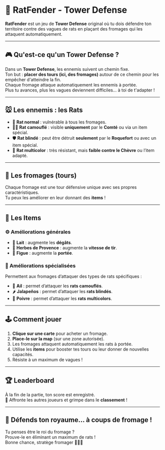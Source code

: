# 🧀 RatFender - Tower Defense

**RatFender** est un jeu de **Tower Defense** original où tu dois défendre ton territoire contre des vagues de rats en plaçant des fromages qui les attaquent automatiquement.

---

## 🎮 Qu'est-ce qu'un Tower Defense ?

Dans un **Tower Defense**, les ennemis suivent un chemin fixe.  
Ton but : **placer des tours (ici, des fromages)** autour de ce chemin pour les empêcher d'atteindre la fin.  
Chaque fromage attaque automatiquement les ennemis à portée.  
Plus tu avances, plus les vagues deviennent difficiles… à toi de t'adapter !

---

## 🐭 Les ennemis : les Rats

- 🐀 **Rat normal** : vulnérable à tous les fromages.
- 🕵️‍♂️ **Rat camouflé** : visible **uniquement** par le **Comté** ou via un item spécial.
- 🛡️ **Rat blindé** : peut être détruit **seulement** par le **Roquefort** ou avec un item spécial.
- 🌈 **Rat multicolor** : très résistant, mais **faible contre le Chèvre** ou l’item adapté.

---

## 🧀 Les fromages (tours)

Chaque fromage est une tour défensive unique avec ses propres caractéristiques.  
Tu peux les améliorer en leur donnant des **items** !

---

## 🧩 Les Items

### ⚙️ Améliorations générales

- 🥛 **Lait** : augmente les **dégâts**.
- 🌿 **Herbes de Provence** : augmente la **vitesse de tir**.
- 🍇 **Figue** : augmente la **portée**.

### 🧄 Améliorations spécialisées

Permettent aux fromages d’attaquer des types de rats spécifiques :

- 🧄 **Ail** : permet d’attaquer les **rats camouflés**.
- 🌶️ **Jalapeños** : permet d’attaquer les **rats blindés**.
- 🧂 **Poivre** : permet d’attaquer les **rats multicolors**.

---

## 🕹️ Comment jouer

1. **Clique sur une carte** pour acheter un fromage.
2. **Place-le sur la map** (sur une zone autorisée).
3. Les fromages attaquent automatiquement les rats à portée.
4. Utilise les **items** pour booster tes tours ou leur donner de nouvelles capacités.
5. Résiste à un maximum de vagues !

---

## 🏆 Leaderboard

À la fin de la partie, ton score est enregistré.  
💪 Affronte les autres joueurs et grimpe dans le **classement** !

---

## 🧀 Défends ton royaume… à coups de fromage !

Tu penses être le roi du fromage ?  
Prouve-le en éliminant un maximum de rats !  
Bonne chance, stratège fromager 🧠🧀🐀